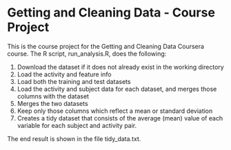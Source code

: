 # Getting and Cleaning Data - Course Project

This is the course project for the Getting and Cleaning Data Coursera course. The R script, run_analysis.R, does the following:

1. Download the dataset if it does not already exist in the working directory
2. Load the activity and feature info
3. Load both the training and test datasets
4. Load the activity and subject data for each dataset, and merges those columns with the dataset
5. Merges the two datasets
6. Keep only those columns which reflect a mean or standard deviation
7. Creates a tidy dataset that consists of the average (mean) value of each variable for each subject and activity pair.

The end result is shown in the file tidy_data.txt.